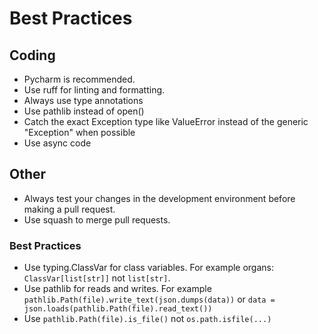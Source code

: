 # Best Practices

## Coding
- Pycharm is recommended.
- Use ruff for linting and formatting.
- Always use type annotations
- Use pathlib instead of open()
- Catch the exact Exception type like ValueError instead of the generic "Exception" when possible
- Use async code

## Other
- Always test your changes in the development environment before making a pull request.
- Use squash to merge pull requests.

### Best Practices
- Use typing.ClassVar for class variables. For example organs: `ClassVar[list[str]]` not `list[str]`.
- Use pathlib for reads and writes. For example `pathlib.Path(file).write_text(json.dumps(data))` or `data = json.loads(pathlib.Path(file).read_text())`
- Use `pathlib.Path(file).is_file()` not `os.path.isfile(...)`
